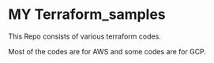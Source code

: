 # MY Terraform_samples

This Repo consists of various terraform codes. 

Most of the codes are for AWS and some codes are for GCP.
